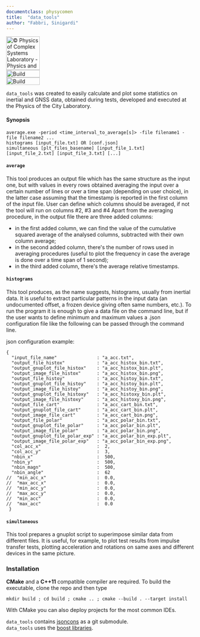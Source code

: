 ```yaml
---
documentclass: physycomen
title:  "data_tools"
author: "Fabbri, Sinigardi"
---
```


<a href="http://www.physycom.unibo.it"> 
<div class="image">
<img src="https://cdn.rawgit.com/physycom/templates/697b327d/logo_unibo.png" width="90" height="90" alt="© Physics of Complex Systems Laboratory - Physics and Astronomy Department - University of Bologna"> 
</div>
</a>
<a href="https://travis-ci.org/physycom/data_tools"> 
<div class="image">
<img src="https://travis-ci.org/physycom/data_tools.svg?branch=master" width="90" height="20" alt="Build Status"> 
</div>
</a>
<a href="https://ci.appveyor.com/project/cenit/data-tools"> 
<div class="image">
<img src="https://ci.appveyor.com/api/projects/status/cf9icu8pp70hqwip?svg=true" width="90" height="20" alt="Build Status"> 
</div>
</a>


`data_tools` was created to easily calculate and plot some statistics on inertial and GNSS data, obtained during tests, developed and executed at the Physics of the City Laboratory.  

#### Synopsis
```
average.exe -period <time_interval_to_average[s]> -file filename1 -file filename2 ...
histograms [input_file.txt] OR [conf.json]
simultaneous [plt_files_basename] [input_file_1.txt] [input_file_2.txt] [input_file_3.txt] [...]
```

#### `average`
This tool produces an output file which has the same structure as the input one, but with values in every rows obtained averaging the input over a certain number of lines or over a time span (depending on user choice), in the latter case assuming that the timestamp is reported in the first column of the input file. User can define which columns should be averaged, if not the tool will run on columns #2, #3 and #4
Apart from the averaging procedure, in the output file there are three added columns:
- in the first added column, we can find the value of the cumulative squared average of the analysed columns, subtracted with their own column average;
- in the second added column, there's the number of rows used in averaging procedures (useful to plot the frequency in case the average is done over a time span of 1 second);
- in the third added column, there's the average relative timestamps.

#### `histograms`
This tool produces, as the name suggests, histograms, usually from inertial data. It is useful to extract particular patterns in the input data (an undocumented offset, a frozen device giving often same numbers, etc.). To run the program it is enough to give a data file on the command line, but if the user wants to define minimum and maximum values a .json configuration file like the following can be passed through the command line.

json configuration example:
```
{
  "input_file_name"               : "a_acc.txt",
  "output_file_histox"            : "a_acc_histox_bin.txt",
  "output_gnuplot_file_histox"    : "a_acc_histox_bin.plt",
  "output_image_file_histox"      : "a_acc_histox_bin.png",
  "output_file_histoy"            : "a_acc_histoy_bin.txt",
  "output_gnuplot_file_histoy"    : "a_acc_histoy_bin.plt",
  "output_image_file_histoy"      : "a_acc_histoy_bin.png",
  "output_gnuplot_file_histoxy"   : "a_acc_histoxy_bin.plt",
  "output_image_file_histoxy"     : "a_acc_histoxy_bin.png",
  "output_file_cart"              : "a_acc_cart_bin.txt",
  "output_gnuplot_file_cart"      : "a_acc_cart_bin.plt",
  "output_image_file_cart"        : "a_acc_cart_bin.png",
  "output_file_polar"             : "a_acc_polar_bin.txt",
  "output_gnuplot_file_polar"     : "a_acc_polar_bin.plt",
  "output_image_file_polar"       : "a_acc_polar_bin.png",
  "output_gnuplot_file_polar_exp" : "a_acc_polar_bin_exp.plt",
  "output_image_file_polar_exp"   : "a_acc_polar_bin_exp.png",
  "col_acc_x"                     :  2,
  "col_acc_y"                     :  3,
  "nbin_x"                        :  500,
  "nbin_y"                        :  500,
  "nbin_magn"                     :  500,
  "nbin_angle"                    :  62
//  "min_acc_x"                   :  0.0,
//  "max_acc_x"                   :  0.0,
//  "min_acc_y"                   :  0.0,
//  "max_acc_y"                   :  0.0,
//  "min_acc"                     :  0.0,
//  "max_acc"                     :  0.0
 }
```

#### `simultaneous`
This tool prepares a gnuplot script to superimpose similar data from different files. It is useful, for example, to plot test results from impulse transfer tests, plotting acceleration and rotations on same axes and different devices in the same picture. 

### Installation
**CMake** and a **C++11** compatible compiler are required. To build the executable, clone the repo and then type  
```
mkdir build ; cd build ; cmake .. ; cmake --build . --target install
```
With CMake you can also deploy projects for the most common IDEs.  

`data_tools` contains [jsoncons](https://github.com/danielaparker/jsoncons) as a git submodule.   
`data_tools` uses the [boost libraries](http://www.boost.org/).   


